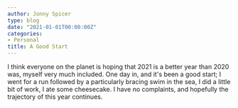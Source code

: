 ```yaml
---
author: Jonny Spicer
type: blog
date: "2021-01-01T00:00:00Z"
categories:
- Personal
title: A Good Start
---
```

I think everyone on the planet is hoping that 2021 is a better year than 2020 was, myself very much included. One day in, and it's been a good start; I went for a run followed by
a particularly bracing swim in the sea, I did a little bit of work, I ate some cheesecake. I have no complaints, and hopefully the trajectory of this year continues.
